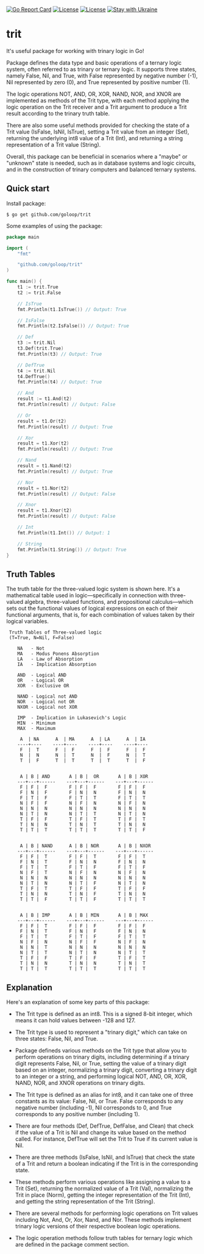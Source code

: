 [![Go Report Card](https://goreportcard.com/badge/github.com/goloop/trit)](https://goreportcard.com/report/github.com/goloop/trit) [![License](https://img.shields.io/badge/license-MIT-brightgreen)](https://github.com/goloop/trit/blob/master/LICENSE) [![License](https://img.shields.io/badge/godoc-YES-green)](https://godoc.org/github.com/goloop/trit) [![Stay with Ukraine](https://img.shields.io/static/v1?label=Stay%20with&message=Ukraine%20♥&color=ffD700&labelColor=0057B8&style=flat)](https://u24.gov.ua/)


# trit

It's useful package for working with trinary logic in Go!

Package defines the data type and basic operations of a ternary logic system, often referred to as trinary or ternary logic. It supports three states, namely False, Nil, and True, with False represented by  negative number (-1), Nil represented by zero (0), and True represented by positive number (1).

The logic operations NOT, AND, OR, XOR, NAND, NOR, and XNOR are implemented as methods of the Trit type, with each method applying the logic operation on the Trit receiver and a Trit argument to produce a Trit result according to the trinary truth table.

There are also some useful methods provided for checking the state of a Trit value (IsFalse, IsNil, IsTrue), setting a Trit value from an integer (Set), returning the underlying int8 value of a Trit (Int), and returning a string representation of a Trit value (String).

Overall, this package can be beneficial in scenarios where a "maybe" or "unknown" state is needed, such as in database systems and logic circuits, and in the construction of trinary computers and balanced ternary systems.

## Quick start

Install package:

```shell
$ go get github.com/goloop/trit
```

Some examples of using the package:

```go
package main

import (
	"fmt"

	"github.com/goloop/trit"
)

func main() {
	t1 := trit.True
	t2 := trit.False

	// IsTrue
	fmt.Println(t1.IsTrue()) // Output: True

	// IsFalse
	fmt.Println(t2.IsFalse()) // Output: True

	// Def
	t3 := trit.Nil
	t3.Def(trit.True)
	fmt.Println(t3) // Output: True

	// DefTrue
	t4 := trit.Nil
	t4.DefTrue()
	fmt.Println(t4) // Output: True

	// And
	result := t1.And(t2)
	fmt.Println(result) // Output: False

	// Or
	result = t1.Or(t2)
	fmt.Println(result) // Output: True

	// Xor
	result = t1.Xor(t2)
	fmt.Println(result) // Output: True

	// Nand
	result = t1.Nand(t2)
	fmt.Println(result) // Output: True

	// Nor
	result = t1.Nor(t2)
	fmt.Println(result) // Output: False

	// Xnor
	result = t1.Xnor(t2)
	fmt.Println(result) // Output: False

	// Int
	fmt.Println(t1.Int()) // Output: 1

	// String
	fmt.Println(t1.String()) // Output: True
}

```

## Truth Tables

The truth table for the three-valued logic system is shown here. It's a mathematical table used in logic—specifically in connection with three-valued algebra, three-valued functions, and propositional calculus—which sets out the functional values of logical expressions on each of their functional arguments, that is, for each combination of values taken by their logical variables.

```shell
 Truth Tables of Three-valued logic
 (T=True, N=Nil, F=False)

	NA   - Not
	MA   - Modus Ponens Absorption
	LA   - Law of Absorption
	IA   - Implication Absorption

	AND  - Logical AND
	OR   - Logical OR
	XOR  - Exclusive OR

	NAND - Logical not AND
	NOR  - Logical not OR
	NXOR - Logical not XOR

	IMP  - Implication in Lukasevich's Logic
	MIN  - Minimum
	MAX  - Maximum

	 A  | NA      A  | MA      A  | LA      A  | IA
	----+----    ----+----    ----+----    ----+----
	 F  |  T      F  |  F      F  |  F      F  |  F
	 N  |  N      N  |  T      N  |  F      N  |  T
	 T  |  F      T  |  T      T  |  T      T  |  F


	 A | B | AND       A | B |  OR       A | B | XOR
	---+---+------    ---+---+------    ---+---+------
	 F | F |  F        F | F |  F        F | F |  F
	 F | N |  F        F | N |  N        F | N |  N
	 F | T |  F        F | T |  T        F | T |  T
	 N | F |  F        N | F |  N        N | F |  N
	 N | N |  N        N | N |  N        N | N |  N
	 N | T |  N        N | T |  T        N | T |  N
	 T | F |  F        T | F |  T        T | F |  T
	 T | N |  N        T | N |  T        T | N |  N
	 T | T |  T        T | T |  T        T | T |  F


	 A | B | NAND      A | B | NOR       A | B | NXOR
	---+---+------    ---+---+------    ---+---+------
	 F | F |  T        F | F |  T        F | F |  T
	 F | N |  T        F | N |  N        F | N |  N
	 F | T |  T        F | T |  F        F | T |  F
	 N | F |  T        N | F |  N        N | F |  N
	 N | N |  N        N | N |  N        N | N |  N
	 N | T |  N        N | T |  F        N | T |  N
	 T | F |  T        T | F |  F        T | F |  F
	 T | N |  N        T | N |  F        T | N |  N
	 T | T |  F        T | T |  F        T | T |  T


	 A | B | IMP       A | B | MIN       A | B | MAX
	---+---+------    ---+---+------    ---+---+------
	 F | F |  T        F | F |  F        F | F |  F
	 F | N |  T        F | N |  F        F | N |  N
	 F | T |  T        F | T |  F        F | T |  T
	 N | F |  N        N | F |  F        N | F |  N
	 N | N |  T        N | N |  N        N | N |  N
	 N | T |  T        N | T |  N        N | T |  T
	 T | F |  F        T | F |  F        T | F |  T
	 T | N |  N        T | N |  N        T | N |  T
	 T | T |  T        T | T |  T        T | T |  T
```

## Explanation

Here's an explanation of some key parts of this package:

  - The Trit type is defined as an int8. This is a signed 8-bit integer, which means it can hold values between -128 and 127.

  - The Trit type is used to represent a "trinary digit," which can take on three states: False, Nil, and True.

  - Package defineds various methods on the Trit type that allow you to perform operations on trinary digits, including determining if a trinary digit represents False, Nil, or True, setting the value of a trinary digit based on an integer, normalizing a trinary digit, converting a trinary digit to an integer or a string, and performing logical NOT, AND, OR, XOR, NAND, NOR, and XNOR operations on trinary digits.

  - The Trit type is defined as an alias for int8, and it can take one of three constants as its value: False, Nil, or True. False corresponds to any negative number (including -1), Nil corresponds to 0, and True corresponds to any positive number (including 1).

  - There are four methods (Def, DefTrue, DefFalse, and Clean) that check if the value of a Trit is Nil and change its value based on the method called. For instance, DefTrue will set the Trit to True if its current value is Nil.

  - There are three methods (IsFalse, IsNil, and IsTrue) that check the state of a Trit and return a boolean indicating if the Trit is in the corresponding state.

  - These methods perform various operations like assigning a value to a Trit (Set), returning the normalized value of a Trit (Val), normalizing the Trit in place (Norm), getting the integer representation of the Trit (Int), and getting the string representation of the Trit (String).

  - There are several methods for performing logic operations on Trit values including Not, And, Or, Xor, Nand, and Nor. These methods implement trinary logic versions of their respective boolean logic operations.

  - The logic operation methods follow truth tables for ternary logic which are defined in the package comment section.

